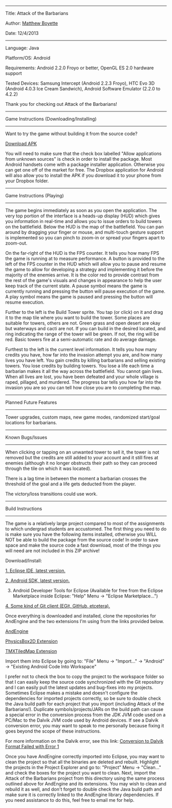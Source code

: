 *******************************************
Title:  Attack of the Barbarians

Author: [Matthew Boyette](mailto:Dyndrilliac@gmail.com)

Date:   12/4/2013
*******************************************

Language: Java

Platform/OS: Android

Requirements: Android 2.2.0 Froyo or better, OpenGL ES 2.0 hardware support

Tested Devices: Samsung Intercept (Android 2.2.3 Froyo), HTC Evo 3D (Android 4.0.3 Ice Cream Sandwich), Android Software Emulator (2.2.0 to 4.2.2)

Thank you for checking out Attack of the Barbarians!

*******************************************
Game Instructions (Downloading/Installing)
*******************************************

Want to try the game without building it from the source code?

[Download APK](https://dl.dropboxusercontent.com/u/26912774/AotB.apk)

You will need to make sure that the check box labelled "Allow applications from unknown sources" is check in order to install the package. Most Android handsets come with a package installer application. Otherwise you can get one off of the market for free. The Dropbox application for Android will also allow you to install the APK if you download it to your phone from your Dropbox folder. 

*******************************************
Game Instructions (Playing)
*******************************************

The game begins immediately as soon as you open the application. The very top portion of the interface is a heads-up display (HUD) which gives you information in real-time and allows you to issue orders to build towers on the battlefield. Below the HUD is the map of the battlefield. You can pan around by dragging your finger or mouse, and multi-touch gesture support is implemented so you can pinch to zoom-in or spread your fingers apart to zoom-out.

On the far-right of the HUD is the FPS counter. It tells you how many FPS the game is running at to measure performance. A button is provided to the left of the FPS counter in the HUD which will allow you to pause and resume the game to allow for developing a strategy and implementing it before the majority of the enemies arrive. It is the color red to provide contrast from the rest of the game's visuals and changes in appearance to help the user keep track of the current state. A pause symbol means the game is currently running and pressing the button will pause execution of the game. A play symbol means the game is paused and pressing the button will resume execution.

Further to the left is the Build Tower sprite. You tap (or click) on it and drag it to the map tile where you want to build the tower. Some places are suitable for towers, others are not. Green grass and open desert are okay but waterways and cacti are not. If you can build in the desired located, and ring indicating the range of the tower will be green. If not, the ring will be red. Basic towers fire at a semi-automatic rate and do average damage.

Furthest to the left is the current level information. It tells you how many credits you have, how far into the invasion attempt you are, and how many lives you have left. You gain credits by killing barbarians and selling existing towers. You lose credits by building towers. You lose a life each time a barbarian makes it all the way across the battlefield. You cannot gain lives. When all lives are lost, you have been defeated and your whole village is raped, pillaged, and murdered. The progress bar tells you how far into the invasion you are so you can tell how close you are to completing the map.

*******************************************
Planned Future Features
*******************************************

Tower upgrades, custom maps, new game modes, randomized start/goal locations for barbarians.

*******************************************
Known Bugs/Issues
*******************************************

When clicking or tapping on an unwanted tower to sell it, the tower is not removed but the credits are still added to your account and it still fires at enemies (although it no longer obstructs their path so they can proceed through the tile on which it was located).

There is a lag time in between the moment a barbarian crosses the threshold of the goal and a life gets deducted from the player.

The victory/loss transitions could use work.

*******************************************
Build Instructions
*******************************************

The game is a relatively large project compared to most of the assignments to which undergrad students are accustomed. The first thing you need to do is make sure you have the following items installed, otherwise you WILL NOT be able to build the package from the source code! In order to save space and make the source code a fast download, most of the things you will need are not included in this ZIP archive!

Download/Install:

[1. Eclipse IDE, latest version.](http://www.eclipse.org)

[2. Android SDK, latest version.](https://developer.android.com/sdk/index.html)

3. Android Developer Tools for Eclipse (Available for free from the Eclipse Marketplace inside Eclipse: "Help" Menu -> "Eclipse Marketplace...")

[4. Some kind of Git client (EGit, GitHub, etcetera).](https://github.com/)

Once everything is downloaded and installed, clone the repositories for AndEngine and the two extensions I'm using from the links provided below.

[AndEngine](https://github.com/nicolasgramlich/AndEngine)

[PhysicsBox2D Extension](https://github.com/nicolasgramlich/AndEnginePhysicsBox2DExtension)

[TMXTiledMap Extension](https://github.com/nicolasgramlich/AndEngineTMXTiledMapExtension)

Import them into Eclipse by going to: "File" Menu -> "Import..." -> "Android" -> "Existing Android Code Into Workspace"

I prefer not to check the box to copy the project to the workspace folder so that I can easily keep the source code synchronized with the Git repository and I can easily pull the latest updates and bug-fixes into my projects. Sometimes Eclipse makes a mistake and doesn't configure the dependencies for imported projects correctly, so be sure to double check the Java build path for each project that you import (including Attack of the Barbarians!). Duplicate symbols/projects/JARs on the build path can cause a special error in the conversion process from the JDK JVM code used on a PC/Mac to the Dalvik JVM code used by Android devices. If see a Dalvik conversion error, you may want to speak to me personally because fixing it goes beyond the scope of these instructions.

For more information on the Dalvik error, see this link: [Conversion to Dalvik Format Failed with Error 1](http://stackoverflow.com/questions/2680827/conversion-to-dalvik-format-failed-with-error-1-on-external-jar)

Once you have AndEngine correctly imported into Eclipse, you may want to clean the project so that all the binaries are deleted and rebuilt. Highlight the projects in the Project Explorer and go to: "Project" Menu -> "Clean..." and check the boxes for the project you want to clean. Next, import the Attack of the Barbarians project from this directory using the same process outlined above for AndEngine and its extensions. You may wish to clean and rebuild it as well, and don't forget to double check the Java build path and make sure it is correctly linked to the AndEngine library dependencies. If you need assistance to do this, feel free to email me for help.